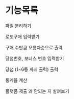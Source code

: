 # 기능목록
 
파일 분리하기
 
로또구매 입력받기

구매 수만큼 오름차순으로 출력 

당첨번호, 보너스 번호 입력받기

당첨 (1~6등 까지 출력) 출력

통계율 계산

플랫폼 제출 왜 안되는 지 살펴보기


